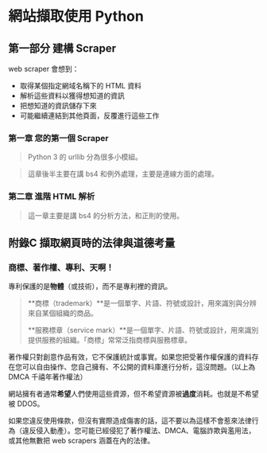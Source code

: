 # 網站擷取使用 Python

## 第一部分 建構 Scraper

web scraper 會想到：

* 取得某個指定網域名稱下的 HTML 資料
* 解析這些資料以獲得想知道的資訊
* 把想知道的資訊儲存下來
* 可能繼續連結到其他頁面，反覆進行這些工作

### 第一章 您的第一個 Scraper

> Python 3 的 urllib 分為很多小模組。

> 這章後半主要在講 bs4 和例外處理，主要是連線方面的處理。

### 第二章 進階 HTML  解析

> 這一章主要是講 bs4 的分析方法，和正則的使用。

## 附錄C 擷取網頁時的法律與道德考量

### 商標、著作權、專利、天啊！

專利保護的是**物體**（或技術），而不是專利裡的資訊。

> **商標（trademark）**是一個單字、片語、符號或設計，用來識別與分辨來自某個組織的商品。
>
> **服務標章（service mark）**是一個單字、片語、符號或設計，用來識別提供服務的組織。「商標」常常泛指商標與服務標章。



著作權只對創意作品有效，它不保護統計或事實。如果您把受著作權保護的資料存在您可以自由操作、您自己擁有、不公開的資料庫進行分析，這沒問題。（以上為 DMCA 千禧年著作權法）

網站擁有者通常**希望**人們使用這些資源，但不希望資源被**過度**消耗。也就是不希望被 DDOS。

如果您違反使用條款，但沒有實際造成傷害的話，這不要以為這樣不會惹來法律行為（違反侵入動產）。您可能已經侵犯了著作權法、DMCA、電腦詐欺與濫用法，或其他無數把 web scrapers 涵蓋在內的法律。